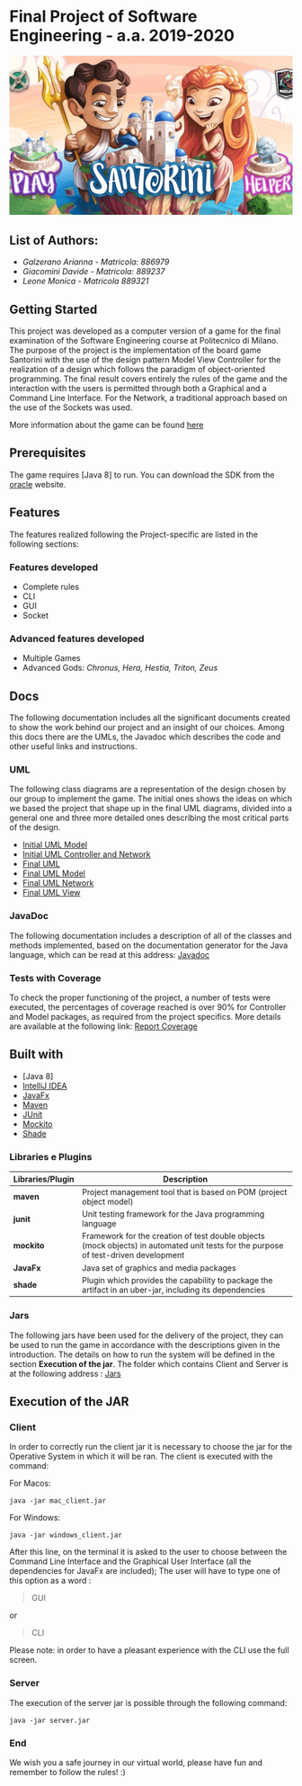 # Final Project of Software Engineering - a.a. 2019-2020
![picture](src/main/Resources/Images/ReadMePicture.jpg)

## List of Authors:

 - *Galzerano Arianna - Matricola: 886979*
 - *Giacomini Davide - Matricola: 889237*
 - *Leone Monica - Matricola 889321*
 
## Getting Started
This project was developed as a computer version of a game for the final examination of the Software Engineering course at Politecnico di Milano. 
The purpose of the project is the implementation of the board game Santorini with the use of the design pattern Model View Controller for the realization of a design which follows the paradigm of object-oriented programming. The final result covers entirely the rules of the game and the interaction with the users is permitted through both a Graphical and a Command Line Interface. For the Network, a traditional approach based on the use of the Sockets was used.

More information about the game can be found [here](http://www.craniocreations.it/prodotto/santorini/)
## Prerequisites
The game requires [Java 8] to run. You can download the SDK from the [oracle](https://www.oracle.com/java/technologies/javase/javase-jdk8-downloads.html) website. 

## Features
The features realized following the Project-specific are listed in the following sections: 
### Features developed
* Complete rules
* CLI
* GUI
* Socket

### Advanced features developed
* Multiple Games
* Advanced Gods:  *Chronus, Hera, Hestia, Triton, Zeus*  

## Docs
The following documentation includes all the significant documents created to show the work behind our project and an insight of our choices. Among this docs there are the UMLs, the Javadoc which describes the code and other useful links and instructions.

### UML
The following class diagrams are a representation of the design chosen by our group to implement the game. The initial ones shows the ideas on which we based the project that shape up in the final UML diagrams, divided into a general one and three more detailed ones describing the most critical parts of the design.

- [Initial UML Model](https://github.com/davide-giacomini/Ing-Sw-2020-Galzerano-Giacomini-Leone/tree/master/deliveries/UML/InitialUML_Model.png)
- [Initial UML Controller and Network](https://github.com/davide-giacomini/Ing-Sw-2020-Galzerano-Giacomini-Leone/tree/master/deliveries/UML/InitialUML_Controller_and_Network.png)
- [Final UML](https://github.com/davide-giacomini/Ing-Sw-2020-Galzerano-Giacomini-Leone/tree/master/deliveries/UML/Total_FinalUML.png)
- [Final UML Model](https://github.com/davide-giacomini/Ing-Sw-2020-Galzerano-Giacomini-Leone/tree/master/deliveries/UML/Model_FinalUML.png)
- [Final UML Network](https://github.com/davide-giacomini/Ing-Sw-2020-Galzerano-Giacomini-Leone/tree/master/deliveries/UML/Network_FinalUML.png)
- [Final UML View](https://github.com/davide-giacomini/Ing-Sw-2020-Galzerano-Giacomini-Leone/tree/master/deliveries/UML/View_FinalUML.png)

### JavaDoc
The following documentation includes a description of all of the classes and methods implemented, based on the documentation generator for the Java language, which can be read at this address: [Javadoc](https://github.com/davide-giacomini/Ing-Sw-2020-Galzerano-Giacomini-Leone/tree/master/deliveries/javaDoc)

### Tests with Coverage
To check the proper functioning of the project, a number of tests were executed, the percentages of coverage reached is over 90% for Controller and Model packages, as required from the project specifics.
More details are available at the following link: [Report Coverage](https://github.com/davide-giacomini/Ing-Sw-2020-Galzerano-Giacomini-Leone/tree/master/deliveries/finalCoverage)

<a name="built"></a>
## Built with
* [Java 8]
* [IntelliJ IDEA](https://www.jetbrains.com/idea/)
* [JavaFx](https://openjfx.io)
* [Maven](https://maven.apache.org)
* [JUnit](https://junit.org/junit5/)
* [Mockito](https://site.mockito.org)
* [Shade](https://maven.apache.org/plugins/maven-shade-plugin/)

### Libraries e Plugins
|Libraries/Plugin|Description|
|------------|-----------|
|__maven__|Project management tool that is based on POM (project object model)|
|__junit__|Unit testing framework for the Java programming language|
|__mockito__|Framework for the creation of test double objects (mock objects) in automated unit tests for the purpose of test-driven development|
|__JavaFx__|Java set of graphics and media packages|
|__shade__|Plugin which provides the capability to package the artifact in an uber-jar, including its dependencies|


### Jars
The following jars have been used for the delivery of the project, they can be used to run the game in accordance with the descriptions given in the introduction. The details on how to run the system will be defined in the section __Execution of the jar__. The folder which contains Client and Server is at the following address : [Jars](https://github.com/davide-giacomini/Ing-Sw-2020-Galzerano-Giacomini-Leone/tree/master/deliveries/jar)

## Execution of the JAR
### Client
In order to correctly run the client jar it is necessary to choose the jar for the Operative System in which it will be ran.
The client is executed with the command: 

For Macos:
```
java -jar mac_client.jar
```
For Windows:
```
java -jar windows_client.jar
```
After this line, on the terminal it is asked to the user to choose between the Command Line Interface and the Graphical User Interface (all the dependencies for JavaFx are included); The user will have to type one of this option as a word :
>GUI 
>
or 
>CLI
>
Please note: in order to have a pleasant experience with the CLI use the full screen.

### Server
The execution of the server jar is possible through the following command:
```
java -jar server.jar 
```

### End
We wish you a safe journey in our virtual world, please have fun and remember to follow the rules! :)